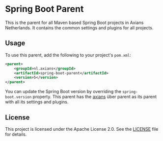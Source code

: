 # Spring Boot Parent

This is the parent for all Maven based Spring Boot projects in Axians Netherlands. It contains the common settings and plugins for all projects.

## Usage
To use this parent, add the following to your project's `pom.xml`:
```xml
<parent>
    <groupId>nl.axians</groupId>
    <artifactId>spring-boot-parent</artifactId>
    <version>5</version>
</parent>
```

You can update the Spring Boot version by overriding the `spring-boot.version` property. This parent has the [axians](https://github.com/axians-oss/axians-parent) über parent as its parent with all its settings and plugins.


## License
This project is licensed under the Apache License 2.0. See the [LICENSE](LICENSE.md) file for details.


